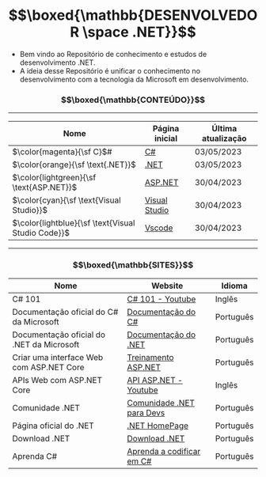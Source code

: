 # $$\boxed{\mathbb{DESENVOLVEDOR \space .NET}}$$

* Bem vindo ao Repositório de conhecimento e estudos de desenvolvimento .NET.
* A ideia desse Repositório é unificar o conhecimento no desenvolvimento com a tecnologia da Microsoft em desenvolvimento.

### $$\boxed{\mathbb{CONTEÚDO}}$$

---

|Nome|Página inicial|Última atualização
|---|---|---|
|$\color{magenta}{\sf C}$&#x0023;|[C#](/C%23/README.md)|03/05/2023
|$\color{orange}{\sf \text{.NET}}$|[.NET](/Dotnet/README.md)|03/05/2023
|$\color{lightgreen}{\sf \text{ASP.NET}}$|[ASP.NET](/ASP.NET/README.md)|30/04/2023
|$\color{cyan}{\sf \text{Visual Studio}}$|[Visual Studio](/Visual_Studio/README.md)|30/04/2023
|$\color{lightblue}{\sf \text{Visual Studio Code}}$|[Vscode](/VSCode/README.md)|30/04/2023

---

### $$\boxed{\mathbb{SITES}}$$

Nome|Website|Idioma
|---|---|---|
C# 101|[C# 101 - Youtube](https://www.youtube.com/playlist?list=PLdo4fOcmZ0oVxKLQCHpiUWun7vlJJvUiN)|Inglês
Documentação oficial do C# da Microsoft|[Documentação do C#](https://learn.microsoft.com/pt-br/dotnet/csharp/)|Português
Documentação oficial do .NET da Microsoft|[Documentação do .NET](https://learn.microsoft.com/pt-br/dotnet/)|Português
Criar uma interface Web com ASP.NET Core|[Treinamento ASP.NET](https://learn.microsoft.com/pt-br/training/modules/create-razor-pages-aspnet-core/)|Português
APIs Web com ASP.NET Core|[API ASP.NET - Youtube](https://www.youtube.com/playlist?list=PLdo4fOcmZ0oVjOKgzsWqdFVvzGL2_d72v)|Inglês
Comunidade .NET|[Comunidade .NET para Devs](https://dotnet.microsoft.com/pt-br/platform/community)|Português
Página oficial do .NET|[.NET HomePage](https://dotnet.microsoft.com/pt-br/)|Português
Download .NET|[Download .NET](https://dotnet.microsoft.com/pt-br/download)|Português
Aprenda C#|[Aprenda a codificar em C#](https://dotnet.microsoft.com/pt-br/learntocode)|Português
